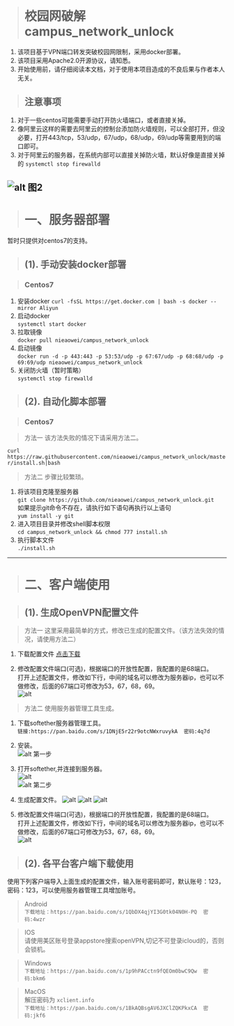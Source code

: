 ># 校园网破解 campus_network_unlock
1. 该项目基于VPN端口转发突破校园网限制，采用docker部署。  
2. 该项目采用Apache2.0开源协议，请知悉。   
3. 开始使用前，请仔细阅读本文档，对于使用本项目造成的不良后果与作者本人无关。 
>## 注意事项  
1. 对于一些centos可能需要手动打开防火墙端口，或者直接关掉。  
2. 像阿里云这样的需要去阿里云的控制台添加防火墙规则，可以全部打开，但没必要，打开443/tcp，53/udp，67/udp，68/udp，69/udp等需要用到的端口即可。  
3. 对于阿里云的服务器，在系统内部可以直接关掉防火墙，默认好像是直接关掉的   `systemctl stop firewalld`  

![alt 图2](https://s2.ax1x.com/2019/09/27/uuoNVS.jpg)
---
># 一、服务器部署
暂时只提供对centos7的支持。
>## (1). 手动安装docker部署

>### Centos7
 1. 安装docker
`curl -fsSL https://get.docker.com | bash -s docker --mirror Aliyun` 
 2. 启动docker  
 `systemctl start docker`
 3. 拉取镜像  
 `docker pull nieaowei/campus_network_unlock`
 4. 启动镜像  
`docker run -d -p 443:443 -p 53:53/udp -p 67:67/udp -p 68:68/udp -p 69:69/udp nieaowei/campus_network_unlock`
 5. 关闭防火墙（暂时策略）  
 `systemctl stop firewalld`  

>## (2). 自动化脚本部署 

>### Centos7  

> 方法一 该方法失败的情况下请采用方法二。

`curl https://raw.githubusercontent.com/nieaowei/campus_network_unlock/master/install.sh|bash`

> 方法二 步骤比较繁琐。  

1. 将该项目克隆至服务器  
`git clone https://github.com/nieaowei/campus_network_unlock.git`  
如果提示git命令不存在，请执行如下语句再执行以上语句  
`yum install -y git`
2. 进入项目目录并修改shell脚本权限  
`cd campus_network_unlock && chmod 777 install.sh`
3. 执行脚本文件  
`./install.sh`
  
---
># 二、客户端使用

> ## (1). 生成OpenVPN配置文件

> 方法一 这里采用最简单的方式，修改已生成的配置文件。（该方法失效的情况，请使用方法二）  
  
  1. 下载配置文件  [点击下载](https://pan.baidu.com/s/1tewjqdYAXKszknQ2RgDHFg)


  2. 修改配置文件端口(可选)，根据端口的开放性配置，我配置的是68端口。  
打开上述配置文件，修改如下行，中间的域名可以修改为服务器ip，也可以不做修改，后面的67端口可修改为53，67，68，69。  
![alt ](https://s2.ax1x.com/2019/09/27/uuIIHS.jpg)  

> 方法二 使用服务器管理工具生成。  

1. 下载softether服务器管理工具。  
`链接:https://pan.baidu.com/s/1DNjE5r22r9otcNWxruvykA  密码:4q7d`  

2. 安装。  
![alt 第一步](https://s2.ax1x.com/2019/09/26/unoHmT.jpg)  

3. 打开softether,并连接到服务器。  
![alt ](https://s2.ax1x.com/2019/09/26/unHdkF.jpg)  
![alt 第二步](https://s2.ax1x.com/2019/09/26/un7GVO.jpg)  

4. 生成配置文件。 
![alt ](https://s2.ax1x.com/2019/09/26/unHDp9.jpg)
![alt ](https://s2.ax1x.com/2019/09/26/unHrlR.jpg)
![alt ](https://s2.ax1x.com/2019/09/26/unH0fJ.jpg)  

5. 修改配置文件端口(可选)，根据端口的开放性配置，我配置的是68端口。  
打开上述配置文件，修改如下行，中间的域名可以修改为服务器ip，也可以不做修改，后面的67端口可修改为53，67，68，69。  
![alt ](https://s2.ax1x.com/2019/09/26/unb63j.jpg)  

> ## (2). 各平台客户端下载使用  
使用下列客户端导入上面生成的配置文件，输入账号密码即可，默认账号：123，密码：123，可以使用服务器管理工具增加账号。
> Android  
`下载地址：https://pan.baidu.com/s/1QbDX4qjYI3G0tk04N0H-PQ  密码:4wzr`  

> IOS  
请使用美区账号登录appstore搜索openVPN,切记不可登录icloud的，否则会锁机。  

> Windows  
`下载地址：https://pan.baidu.com/s/1p9hPACctn9fQEOm0bwC9Qw  密码:bkm6`  

> MacOS  
解压密码为 `xclient.info`  
`下载地址：https://pan.baidu.com/s/1BkAQBsgAV6JXClZQKPkxCA  密码:jkf6`

